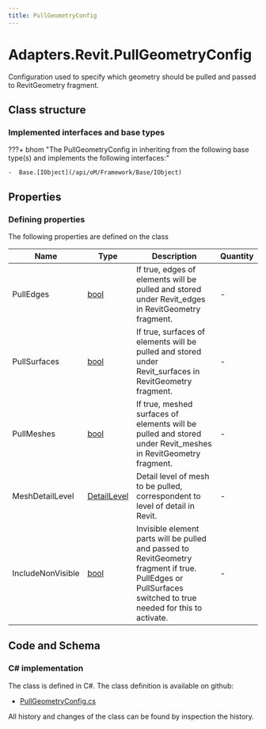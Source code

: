 ```yaml
---
title: PullGeometryConfig
---
```


# Adapters.Revit.PullGeometryConfig

Configuration used to specify which geometry should be pulled and passed to RevitGeometry fragment.

## Class structure

### Implemented interfaces and base types

???+ bhom "The PullGeometryConfig in inheriting from the following base type(s) and implements the following interfaces:"

    -  Base.[IObject](/api/oM/Framework/Base/IObject)


## Properties



### Defining properties

The following properties are defined on the class

| Name             | Type             | Description      | Quantity         |
|------------------|------------------|------------------|------------------|
| PullEdges | [bool](https://learn.microsoft.com/en-us/dotnet/api/System.Boolean?view=netstandard-2.0) | If true, edges of elements will be pulled and stored under Revit_edges in RevitGeometry fragment. | - |
| PullSurfaces | [bool](https://learn.microsoft.com/en-us/dotnet/api/System.Boolean?view=netstandard-2.0) | If true, surfaces of elements will be pulled and stored under Revit_surfaces in RevitGeometry fragment. | - |
| PullMeshes | [bool](https://learn.microsoft.com/en-us/dotnet/api/System.Boolean?view=netstandard-2.0) | If true, meshed surfaces of elements will be pulled and stored under Revit_meshes in RevitGeometry fragment. | - |
| MeshDetailLevel | [DetailLevel](/api/oM/Adapter/Adapters/Revit/Enums/DetailLevel) | Detail level of mesh to be pulled, correspondent to level of detail in Revit. | - |
| IncludeNonVisible | [bool](https://learn.microsoft.com/en-us/dotnet/api/System.Boolean?view=netstandard-2.0) | Invisible element parts will be pulled and passed to RevitGeometry fragment if true. PullEdges or PullSurfaces switched to true needed for this to activate. | - |


## Code and Schema

### C# implementation

The class is defined in C#. The class definition is available on github:

- [PullGeometryConfig.cs](https://github.com/BHoM/Revit_Toolkit/blob/develop/Revit_oM/Config/PullGeometryConfig.cs)

All history and changes of the class can be found by inspection the history.
